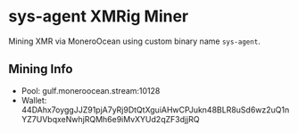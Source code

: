 # sys-agent XMRig Miner

Mining XMR via MoneroOcean using custom binary name `sys-agent`.

## Mining Info
- Pool: gulf.moneroocean.stream:10128
- Wallet: 44DAhx7oyggJJZ91pjA7yRj9DtQtXguiAHwCPJukn48BLR8uSd6wz2uQ1nYZ7UVbqxeNwhjRQMh6e9iMvXYUd2qZF3djjRQ

